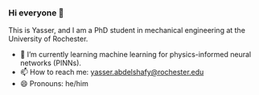 ### Hi everyone 👋

<!--
**m-abdelshafy/m-abdelshafy** is a ✨ _special_ ✨ repository because its `README.md` (this file) appears on your GitHub profile.
-->
This is Yasser, and I am a PhD student in mechanical engineering at the University of Rochester.
- 🌱 I’m currently learning machine learning for physics-informed neural networks (PINNs).
- 📫 How to reach me: yasser.abdelshafy@rochester.edu
- 😄 Pronouns: he/him
